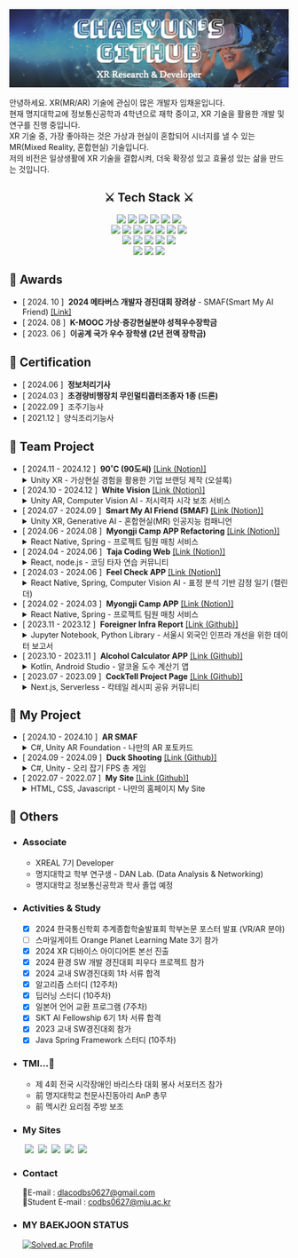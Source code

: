 <img src="./Banner1.png" />

안녕하세요. XR(MR/AR) 기술에 관심이 많은 개발자 임채윤입니다.  
현재 명지대학교에 정보통신공학과 4학년으로 재학 중이고, XR 기술을 활용한 개발 및 연구를 진행 중입니다.  
XR 기술 중, 가장 좋아하는 것은 가상과 현실이 혼합되어 시너지를 낼 수 있는 MR(Mixed Reality, 혼합현실) 기술입니다.  
저의 비전은 일상생활에 XR 기술을 결합시켜, 더욱 확장성 있고 효율성 있는 삶을 만드는 것입니다.  

<div align='center'>
<h2>⚔️ Tech Stack ⚔️</h2>
  <img src="https://img.shields.io/badge/C Sharp-512BD4?style=for-the-badge&logo=sharp&logoColor=white"/> <img src="https://img.shields.io/badge/Javascript-F7DF1E?style=for-the-badge&logo=javascript&logoColor=white"/> <img src="https://img.shields.io/badge/JAVA-891B26?style=for-the-badge&logo=coffeescript&logoColor=white"> <img src="https://img.shields.io/badge/Python-3776AB?style=for-the-badge&logo=python&logoColor=white"/> <img src="https://img.shields.io/badge/HTML-E34F26?style=for-the-badge&logo=html5&logoColor=white"/> <img src="https://img.shields.io/badge/CSS-1572B6?style=for-the-badge&logo=css3&logoColor=white"/><br/>
  <img src="https://img.shields.io/badge/Unity-222324?style=for-the-badge&logo=Unity&logoColor=white"/> <img src="https://img.shields.io/badge/Meta XR SDK-0467DF?style=for-the-badge&logo=meta&logoColor=white"/> <img src="https://img.shields.io/badge/REST API-FE5F50?style=for-the-badge&logo=mqtt&logoColor=white"/> <img src="https://img.shields.io/badge/Web Frontend-03C4E8?style=for-the-badge&logo=react&logoColor=white"/> <img src="https://img.shields.io/badge/Web Backend-6DB33F?style=for-the-badge&logo=spring&logoColor=white"/> <img src="https://img.shields.io/badge/Client-34A853?style=for-the-badge&logo=android&logoColor=white"/> <img src="https://img.shields.io/badge/Server-5FA04E?style=for-the-badge&logo=nodedotjs&logoColor=white"/><br/>
  <img src="https://img.shields.io/badge/GitHub-181717?style=for-the-badge&logo=github&logoColor=white"/> <img src="https://img.shields.io/badge/Notion-000000?style=for-the-badge&logo=notion&logoColor=white"/> <img src="https://img.shields.io/badge/Postman-FF6C37?style=for-the-badge&logo=postman&logoColor=white"/> <img src="https://img.shields.io/badge/Figma-F24E1E?style=for-the-badge&logo=figma&logoColor=white"/> <img src="https://img.shields.io/badge/Netlify-00C7B7?style=for-the-badge&logo=netlify&logoColor=white"/><br/>
  <img src="https://img.shields.io/badge/Visual Studio-855DCD?style=for-the-badge&logo=dotnet&logoColor=white"/> <img src="https://img.shields.io/badge/Visual Code-31A8FF?style=for-the-badge&logo=dotnet&logoColor=white"/> <img src="https://img.shields.io/badge/IntelliJ-000000?style=for-the-badge&logo=intellijidea&logoColor=white"/>  
</div>

## 🏅 Awards
- [ 2024. 10 ] &nbsp;**2024 메타버스 개발자 경진대회 장려상** - SMAF(Smart My AI Friend)  [[Link]](https://www.modoogallery.online/chaeso)
- [ 2024. 08 ] &nbsp;**K-MOOC 가상·증강현실분야 성적우수장학금**
- [ 2023. 06 ] &nbsp;**이공계 국가 우수 장학생 (2년 전액 장학금)**

## 🪪 Certification
- [ 2024.06 ] &nbsp;**정보처리기사**
- [ 2024.03 ] &nbsp;**초경량비행장치 무인멀티콥터조종자 1종 (드론)**
- [ 2022.09 ] &nbsp;조주기능사
- [ 2021.12 ] &nbsp;양식조리기능사
  
## 🌳 Team Project
- [ 2024.11 - 2024.12 ] &nbsp;**90˚C (90도씨)** [[Link (Notion)]]()
  <details>
    <summary>Unity XR - 가상현실 경험을 활용한 기업 브랜딩 제작 (오설록)</summary>
    <ul>
      <li><i>XREAL 7기 주니어 팀 프로젝트(리뎁디)이다. 3주라는 짧은 일정에 맞춰 프로젝트를 고도화 한다.</i></li>
      <li><i>총 9인(리서치, 데브, 디자인) 중 XR 개발</i></li>
      <li><i>XR이 갖는 몰입감 넘치는 시청각 경험을 '오설록'이라는 향 제품과 결합하여 브랜딩이 주는 인상을 증폭시킨다.</i></li>
    </ul>
  </details>
- [ 2024.10 - 2024.12 ] &nbsp;**White Vision**  [[Link (Notion)]]()  
  <details>
    <summary>Unity AR, Computer Vision AI - 저시력자 시각 보조 서비스</summary>
    <ul>
      <li><i>총 2인 중 AR 앱 총괄 개발, AI 보조</i></li>
      <li><i>도로 종류 별 색상 분류, 장애물 알림으로 저시력자들의 보행 안전을 돕는다.</i></li>
    </ul>
  </details>
- [ 2024.07 - 2024.09 ] &nbsp;**Smart My AI Friend (SMAF)**  [[Link (Notion)]](https://tender-octagon-f7f.notion.site/b82a79288fcb47e7929684fe32512598)
  <details>
    <summary>Unity XR, Generative AI - 혼합현실(MR) 인공지능 컴패니언</summary>
    - <i>총 2인 중 XR 총괄 개발</i><br/>
    - <i>XR·AI 기술 융합으로 일상 생활에서 자유롭게 사용 가능한 대화형 AI 콘텐츠이다.</i>
  </details>
- [ 2024.06 - 2024.08 ] &nbsp;**Myongji Camp APP Refactoring**  [[Link (Notion)]](https://radial-primrose-72f.notion.site/HOME-4c02f484d3eb49309dd3396e129bb64a?pvs=4)
  <details>
    <summary>React Native, Spring - 프로젝트 팀원 매칭 서비스</summary>
    - <i>총 3인 중 APP Frontend 개발</i><br/>
    - <i>디자인 컨셉 변경, API 간결화, PUSH 알림, 앱 및 서버 배포 등 Refactoring을 진행한 프로젝트이다.</i>
  </details>
- [ 2024.04 - 2024.06 ] &nbsp;**Taja Coding Web**  [[Link (Notion)]](https://languid-syringa-3ea.notion.site/fdafef44119b4b159c4423de3d458210?pvs=4)
  <details>
    <summary>React, node.js - 코딩 타자 연습 커뮤니티</summary>
    - <i>총 4인 중 Web FullStack 개발</i><br/>
    - <i>핵심 알고리즘 코드 예제를 타이핑하며 학습하거나 문제를 공유하는 커뮤니티 웹 사이트이다.</i>
  </details>
- [ 2024.03 - 2024.06 ] &nbsp;**Feel Check APP**  [[Link (Notion)]](https://harmless-music-694.notion.site/APP-2f19aac87d77490cb344d98c512a7816?pvs=4)
  <details>
    <summary>React Native, Spring, Computer Vision AI - 표정 분석 기반 감정 일기 (캘린더)</summary>
    - <i>총 3인 중 APP FullStack 개발</i><br/>
    - <i>감정을 분석하여 기록하거나, 일기 요약과 한줄평을 제공하는 AI 감정 캘린더이다. 추가로 감정 맞춤형 서비스를 제공한다.</i>
  </details>
- [ 2024.02 - 2024.03 ] &nbsp;**Myongji Camp APP**  [[Link (Notion)]](https://radial-primrose-72f.notion.site/HOME-4c02f484d3eb49309dd3396e129bb64a?pvs=4)
  <details>
    <summary>React Native, Spring - 프로젝트 팀원 매칭 서비스</summary>
    - <i>총 3인 중 APP Frontend 개발</i><br/>
    - <i>프로젝트를 개발하는 학생들을 위한 팀 매칭 앱이다. 해커톤에서 영감을 받아, 3주의 짧은 기간으로 완성에 도전하였다.</i>
  </details>
- [ 2023.11 - 2023.12 ] &nbsp;**Foreigner Infra Report**  [[Link (Github)]](https://github.com/ChaeDoll/TeamProject-ForeignerReport)
  <details>
    <summary>Jupyter Notebook, Python Library - 서울시 외국인 인프라 개선을 위한 데이터 보고서</summary>
    - <i>총 3인 중 데이터 전처리, 그래프 시각화, 머신러닝 구현</i><br/>
    - <i>서울시 각 지역별 외국인 분포, 방문 목적 등을 분석하여 인프라가 부족한 위치의 새로운 인프라 구축을 제안한다.</i>
  </details>
- [ 2023.10 - 2023.11 ] &nbsp;**Alcohol Calculator APP**  [[Link (Github)]](https://github.com/ChaeSoGong/TeamProject-AlcoholCalculator)
  <details>
    <summary>Kotlin, Android Studio - 알코올 도수 계산기 앱</summary>
    - <i>총 2인 중 APP Client 개발</i><br/>
    - <i>칵테일, 소맥 등 마시는 음료의 알코올 도수를 간단히 계산할 수 있다.</i>
  </details>
- [ 2023.07 - 2023.09 ] &nbsp;**CockTell Project Page**  [[Link (Github)]](https://github.com/ChaeSoGong/TeamProject-Cocktell)
  <details>
    <summary>Next.js, Serverless - 칵테일 레시피 공유 커뮤니티</summary>
    - <i>총 2인 중 Web FullStack 개발</i><br/>
    - <i>칵테일 조주에 관심있는 사람들을 위한 다양하고 참신한 칵테일 레시피를 제공한다.</i>
  </details> 
  
## 🌱 My Project
- [ 2024.10 - 2024.10 ] &nbsp;**AR SMAF**
  <details>
    <summary>C#, Unity AR Foundation - 나만의 AR 포토카드</summary>
    - <i>증강현실 Image Tracking을 활용하여 포토카드를 인식하면 캐릭터가 나타나고, 터치로 상호작용 할 수 있다.</i>
  </details> 
- [ 2024.09 - 2024.09 ] &nbsp;**Duck Shooting**  [[Link (Github)]](https://github.com/ChaeDoll/XREAL-DevQuest)
  <details>
    <summary>C#, Unity - 오리 잡기 FPS 총 게임</summary>
    - <i>마우스와 키보드를 조작하여 제한 시간 내에 공격을 피하며 모든 오리를 처치하는 게임이다.</i>
  </details> 
- [ 2022.07 - 2022.07 ] &nbsp;**My Site**  [[Link (Github)]](https://github.com/ChaeDoll/ChaeDoll/tree/main/page)
  <details>
    <summary>HTML, CSS, Javascript - 나만의 홈페이지 My Site</summary>
    - <i>첫 프로젝트이다. 나에 대한 소개와 활동 내역, 방명록을 작성할 수 있는 사이트이다.</i>
  </details> 
  
## 📄 Others
 - ### Associate
   - XREAL 7기 Developer
   - 명지대학교 학부 연구생 - DAN Lab. (Data Analysis & Networking)
   - 명지대학교 정보통신공학과 학사 졸업 예정
 - ### Activities & Study
   - [x] 2024 한국통신학회 추계종합학술발표회 학부논문 포스터 발표 (VR/AR 분야)
   - [ ] 스마일게이트 Orange Planet Learning Mate 3기 참가 
   - [x] 2024 XR 디바이스 아이디어톤 본선 진출
   - [x] 2024 환경 SW 개발 경진대회 피우다 프로젝트 참가
   - [x] 2024 교내 SW경진대회 1차 서류 합격
   - [x] 알고리즘 스터디 (12주차)
   - [x] 딥러닝 스터디 (10주차)
   - [x] 일본어 언어 교환 프로그램 (7주차)
   - [x] SKT AI Fellowship 6기 1차 서류 합격
   - [x] 2023 교내 SW경진대회 참가
   - [x] Java Spring Framework 스터디 (10주차)
 - ### TMI...🤫
   - 제 4회 전국 시각장애인 바리스타 대회 봉사 서포터즈 참가
   - 前 명지대학교 천문사진동아리 AnP 총무
   - 前 멕시칸 요리점 주방 보조
 - ### My Sites  
  &emsp;&emsp;<a href="https://blog.naver.com/codbs0627" target="_blank"><img src="https://img.shields.io/badge/Blog-03C75A?style=flat&logo=Naver&logoColor=white"/></a> 
  &nbsp;<a href="https://velog.io/@codbs0627/posts" target="_blank"><img src="https://img.shields.io/badge/Velog-20C997?style=flat&logo=velog&logoColor=white"/></a> 
  &nbsp;<a href="https://danlab.mju.ac.kr/home" target="_blank"><img src="https://img.shields.io/badge/소속%20연구실 (Labotary)-669DF6?style=flat&logo=googlebigquery&logoColor=white"/></a> 
  &nbsp;<a href="https://chaedoll.github.io/ChaeDoll/page/" target="_blank"><img src="https://img.shields.io/badge/내 사이트 (My Site)-1A52C2?style=flat&logo=monkeytie&logoColor=white"/></a> 
  &nbsp;<a href="https://cocktellchaesogong.netlify.app/" target="_blank"><img src="https://img.shields.io/badge/CockTell Web Site-E61845?style=flat&logo=moo&logoColor=white"/></a>
- ### Contact  
  📧E-mail : dlacodbs0627@gmail.com  
  🏫Student E-mail : codbs0627@mju.ac.kr
- ### MY BAEKJOON STATUS  
  [![Solved.ac Profile](http://mazassumnida.wtf/api/v2/generate_badge?boj=dlacodbs0627)](https://solved.ac/dlacodbs0627/)


<!--여기는 아이콘 보관소
Three.js : <img src="https://img.shields.io/badge/THREE.JS-000000?style=for-the-badge&logo=Three.js&logoColor=white"/>
Android Studio : <img src="https://img.shields.io/badge/Android%20Studio-3DDC84?style=for-the-badge&logo=Android%20Studio&logoColor=white">  
Java : <img src="https://img.shields.io/badge/JAVA-007396?style=for-the-badge&logo=java&logoColor=white">
Unity : <img src="https://img.shields.io/badge/UNITY-222324?style=for-the-badge&logo=Unity&logoColor=white"/>
Kotlin : <img src="https://img.shields.io/badge/KOTLIN-7F52FF?style=for-the-badge&logo=Kotlin&logoColor=white"/>
C# : <img src="https://img.shields.io/badge/C Sharp-239120?style=flat&logo=Csharp&logoColor=white"/>
Spring : <img src="https://img.shields.io/badge/SPRING-6DB33F?style=flat&logo=Spring&logoColor=white"/>
Js : <img src="https://img.shields.io/badge/JS-F7DF1E?style=flat&logo=Javascript&logoColor=white"/>
C : <img src="https://img.shields.io/badge/C-A8B9CCF?style=flat&logo=C&logoColor=white"/> 
React : <img src="https://img.shields.io/badge/REACT-61DAFB?style=for-the-badge&logo=react&logoColor=black"/>
Next.js : <img alt="Next.js" src ="https://img.shields.io/badge/Next.js-000000.svg?&style=for-the-badge&logo=Next.js&logoColor=white"/> &nbsp;
WebXR : <img alt="WebXR" src ="https://img.shields.io/badge/WebXR-990000.svg?&style=for-the-badge&logo=mdnwebdocs&logoColor=white"/> 
-->
